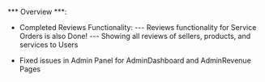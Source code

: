 *** Overview ***: 

- Completed Reviews Functionality:
--- Reviews functionality for Service Orders is also Done!
--- Showing all reviews of sellers, products, and services to Users

- Fixed issues in Admin Panel for AdminDashboard and AdminRevenue Pages